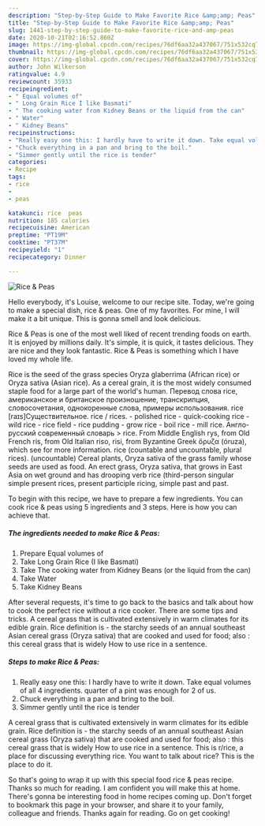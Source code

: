 ```yaml
---
description: "Step-by-Step Guide to Make Favorite Rice &amp;amp; Peas"
title: "Step-by-Step Guide to Make Favorite Rice &amp;amp; Peas"
slug: 1441-step-by-step-guide-to-make-favorite-rice-and-amp-peas
date: 2020-10-21T02:16:52.860Z
image: https://img-global.cpcdn.com/recipes/76df6aa32a437067/751x532cq70/rice-peas-recipe-main-photo.jpg
thumbnail: https://img-global.cpcdn.com/recipes/76df6aa32a437067/751x532cq70/rice-peas-recipe-main-photo.jpg
cover: https://img-global.cpcdn.com/recipes/76df6aa32a437067/751x532cq70/rice-peas-recipe-main-photo.jpg
author: John Wilkerson
ratingvalue: 4.9
reviewcount: 35933
recipeingredient:
- " Equal volumes of"
- " Long Grain Rice I like Basmati"
- " The cooking water from Kidney Beans or the liquid from the can"
- " Water"
- " Kidney Beans"
recipeinstructions:
- "Really easy one this: I hardly have to write it down. Take equal volumes of all 4 ingredients. quarter of a pint was enough for 2 of us."
- "Chuck everything in a pan and bring to the boil."
- "Simmer gently until the rice is tender"
categories:
- Recipe
tags:
- rice
- 
- peas

katakunci: rice  peas 
nutrition: 185 calories
recipecuisine: American
preptime: "PT19M"
cooktime: "PT37M"
recipeyield: "1"
recipecategory: Dinner

---
```



![Rice &amp; Peas](https://img-global.cpcdn.com/recipes/76df6aa32a437067/751x532cq70/rice-peas-recipe-main-photo.jpg)

Hello everybody, it's Louise, welcome to our recipe site. Today, we're going to make a special dish, rice &amp; peas. One of my favorites. For mine, I will make it a bit unique. This is gonna smell and look delicious.

Rice &amp; Peas is one of the most well liked of recent trending foods on earth. It is enjoyed by millions daily. It's simple, it is quick, it tastes delicious. They are nice and they look fantastic. Rice &amp; Peas is something which I have loved my whole life.

Rice is the seed of the grass species Oryza glaberrima (African rice) or Oryza sativa (Asian rice). As a cereal grain, it is the most widely consumed staple food for a large part of the world&#39;s human. Перевод слова rice, американское и британское произношение, транскрипция, словосочетания, однокоренные слова, примеры использования. rice [raɪs]Существительное. rice / rices. - polished rice - quick-cooking rice - wild rice - rice field - rice pudding - grow rice - boil rice - mill rice. Англо-русский современный словарь &gt; rice. From Middle English rys, from Old French ris, from Old Italian riso, risi, from Byzantine Greek ὄρυζα (óruza), which see for more information. rice (countable and uncountable, plural rices). (uncountable) Cereal plants, Oryza sativa of the grass family whose seeds are used as food. An erect grass, Oryza sativa, that grows in East Asia on wet ground and has drooping verb rice (third-person singular simple present rices, present participle ricing, simple past and past.


To begin with this recipe, we have to prepare a few ingredients. You can cook rice &amp; peas using 5 ingredients and 3 steps. Here is how you can achieve that.

<!--inarticleads1-->

##### The ingredients needed to make Rice &amp; Peas:

1. Prepare  Equal volumes of
1. Take  Long Grain Rice (I like Basmati)
1. Take  The cooking water from Kidney Beans (or the liquid from the can)
1. Take  Water
1. Take  Kidney Beans


After several requests, it&#39;s time to go back to the basics and talk about how to cook the perfect rice without a rice cooker. There are some tips and tricks. A cereal grass that is cultivated extensively in warm climates for its edible grain. Rice definition is - the starchy seeds of an annual southeast Asian cereal grass (Oryza sativa) that are cooked and used for food; also : this cereal grass that is widely How to use rice in a sentence. 

<!--inarticleads2-->

##### Steps to make Rice &amp; Peas:

1. Really easy one this: I hardly have to write it down. Take equal volumes of all 4 ingredients. quarter of a pint was enough for 2 of us.
1. Chuck everything in a pan and bring to the boil.
1. Simmer gently until the rice is tender


A cereal grass that is cultivated extensively in warm climates for its edible grain. Rice definition is - the starchy seeds of an annual southeast Asian cereal grass (Oryza sativa) that are cooked and used for food; also : this cereal grass that is widely How to use rice in a sentence. This is r/rice, a place for discussing everything rice. You want to talk about rice? This is the place to do it. 

So that's going to wrap it up with this special food rice &amp; peas recipe. Thanks so much for reading. I am confident you will make this at home. There's gonna be interesting food in home recipes coming up. Don't forget to bookmark this page in your browser, and share it to your family, colleague and friends. Thanks again for reading. Go on get cooking!

